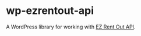 # wp-ezrentout-api
A WordPress library for working with [EZ Rent Out API](https://www.ezrentout.com/developers).
